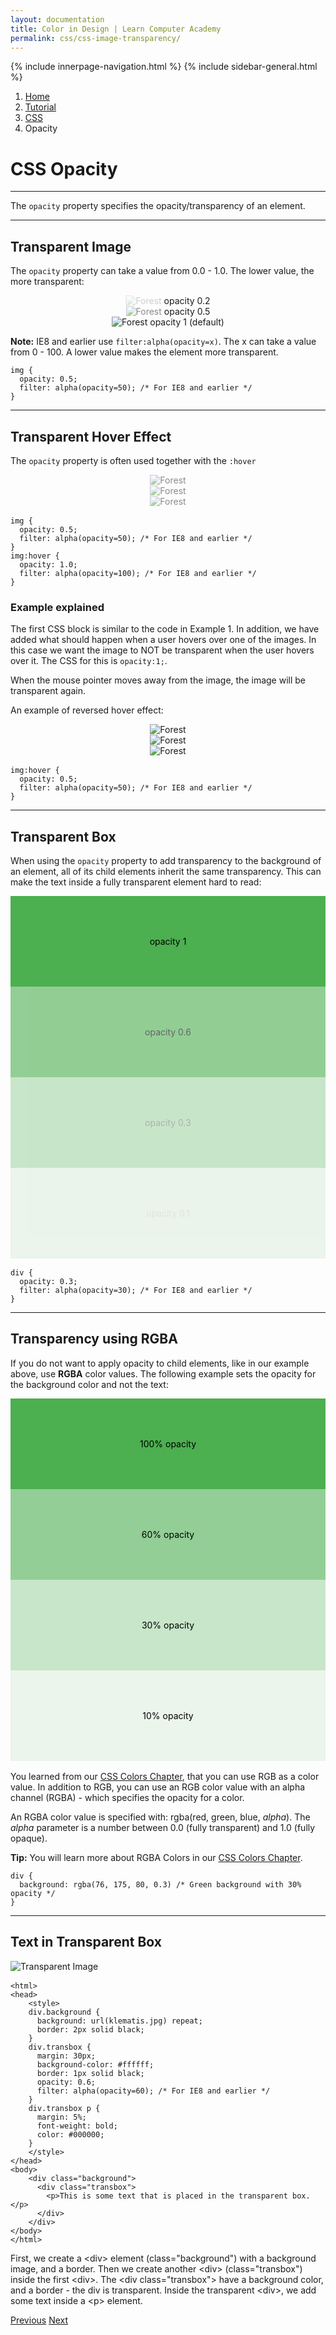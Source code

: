 ```yaml
---
layout: documentation
title: Color in Design | Learn Computer Academy
permalink: css/css-image-transparency/
---
```

<div class="loader">
{% include innerpage-navigation.html %}
{% include sidebar-general.html %}
            <div class="page-content">
                <div class="content-wrapper">
                    <div class="row">
                        <div class="col-md-9 content">
                            <nav aria-label="breadcrumb">
                                <ol class="breadcrumb">
                                    <li class="breadcrumb-item"><a href="#">Home</a></li>
                                    <li class="breadcrumb-item"><a href="#">Tutorial</a></li>
                                    <li class="breadcrumb-item"><a href="#">CSS</a></li>
                                    <li class="breadcrumb-item active">Opacity</li>
                                </ol>
                            </nav>
                            <!-- Your content goes started here -->
                            <div class="doc-content">
                                <h1>CSS Opacity</h1>
                                <hr>
                                <p>The <code>opacity</code> property specifies the opacity/transparency of an element.</p>
                                <hr>
                                <h2>Transparent Image</h2>
                                <p>The <code>opacity</code> property can take a value from 0.0 - 1.0. The lower value, the more transparent:</p>
                                <div class="row">
                                    <div class="col-md-3" style="text-align: center;">
                                        <img src="{{ site.baseurl }}/assets/img/img_forest.jpg" alt="Forest" class="img-fluid" style="opacity: 0.2;">
                                        <span>opacity 0.2</span>
                                    </div>
                                    <div class="col-md-3" style="text-align: center;">
                                        <img src="{{ site.baseurl }}/assets/img/img_forest.jpg" alt="Forest" class="img-fluid" style="opacity: 0.5;">
                                        <span>opacity 0.5</span>
                                    </div>
                                    <div class="col-md-3" style="text-align: center;">
                                        <img src="{{ site.baseurl }}/assets/img/img_forest.jpg" alt="Forest" class="img-fluid">
                                        <span>opacity 1 (default)</span>
                                    </div>
                                </div>
                                <p><b>Note:</b> IE8 and earlier use <code>filter:alpha(opacity=x)</code>. The x can take a value from 0 - 100. A lower value makes the element more transparent.</p>
                                <pre class="snippet"><code class="css">img {
  opacity: 0.5;
  filter: alpha(opacity=50); /* For IE8 and earlier */
}</code></pre>
                                <hr>
                                <h2>Transparent Hover Effect</h2>
                                <p>The <code>opacity</code> property is often used together with the <code>:hover</code>
                                <style>
                                    img.forest {
                                      opacity: 0.5;
                                      filter: alpha(opacity=50); /* For IE8 and earlier */
                                      transition: all .3s ease;
                                    }
                                    img.forest:hover {
                                      opacity: 1.0;
                                      filter: alpha(opacity=100); /* For IE8 and earlier */
                                    }
                                </style> 
                                <div class="row" style="margin-bottom: 1rem;">
                                    <div class="col-md-4" style="text-align: center;">
                                        <img src="{{ site.baseurl }}/assets/img/img_forest.jpg" alt="Forest" class="img-fluid forest">
                                    </div>
                                    <div class="col-md-4" style="text-align: center;">
                                        <img src="{{ site.baseurl }}/assets/img/img_forest.jpg" alt="Forest" class="img-fluid forest">
                                    </div>
                                    <div class="col-md-4" style="text-align: center;">
                                        <img src="{{ site.baseurl }}/assets/img/img_forest.jpg" alt="Forest" class="img-fluid forest">
                                    </div>
                                </div>
                                <pre class="snippet"><code class="css">img {
  opacity: 0.5;
  filter: alpha(opacity=50); /* For IE8 and earlier */
}
img:hover {
  opacity: 1.0;
  filter: alpha(opacity=100); /* For IE8 and earlier */
}</code></pre>
                                <h3>Example explained</h3>
                                <p>The first CSS block is similar to the code in Example 1. In addition, we have added what should happen when a user hovers over one of the images. In this case we want the image to NOT be transparent when the user hovers over it. The CSS for this is <code>opacity:1;</code>.</p>
                                <p>When the mouse pointer moves away from the image, the image will be transparent again.</p>
                                <p>An example of reversed hover effect:</p>
                                <style>
                                    img.forest2 {
                                      opacity: 1;
                                      filter: alpha(opacity=100); /* For IE8 and earlier */
                                      transition: all .3s ease;
                                    }
                                    img.forest2:hover {
                                      opacity: 0.5;
                                      filter: alpha(opacity=50); /* For IE8 and earlier */
                                    }
                                </style> 
                                <div class="row" style="margin-bottom: 1rem;">
                                    <div class="col-md-4" style="text-align: center;">
                                        <img src="{{ site.baseurl }}/assets/img/img_forest.jpg" alt="Forest" class="img-fluid forest2">
                                    </div>
                                    <div class="col-md-4" style="text-align: center;">
                                        <img src="{{ site.baseurl }}/assets/img/img_forest.jpg" alt="Forest" class="img-fluid forest2">
                                    </div>
                                    <div class="col-md-4" style="text-align: center;">
                                        <img src="{{ site.baseurl }}/assets/img/img_forest.jpg" alt="Forest" class="img-fluid forest2">
                                    </div>
                                </div>
                                <pre class="snippet"><code class="css">img:hover {
  opacity: 0.5;
  filter: alpha(opacity=50); /* For IE8 and earlier */
}</code></pre>
                                <hr>
                                <h2>Transparent Box</h2>
                                <p>When using the <code>opacity</code> property to add transparency to the background of an element, all of its child elements 
                                inherit the same transparency. This can make the text inside a fully transparent element hard to read:</p>
                                <div class="row" style="margin-bottom: 1rem;">
                                    <div class="col-md-3">
                                        <div style="background-color:#4CAF50;opacity:1;padding:50px;color:black; text-align: center;"><p>opacity 1</p></div>
                                    </div>
                                    <div class="col-md-3">
                                        <div style="background-color:#4CAF50;opacity:0.6;padding:50px;color:black; text-align: center;"><p>opacity 0.6</p></div>
                                    </div>
                                    <div class="col-md-3">
                                        <div style="background-color:#4CAF50;opacity:0.3;padding:50px;color:black; text-align: center;"><p>opacity 0.3</p></div>
                                    </div>
                                    <div class="col-md-3">
                                        <div style="background-color:#4CAF50;opacity:0.1;padding:50px;color:black; text-align: center;"><p>opacity 0.1</p></div>
                                    </div>
                                </div>
                                <pre class="snippet"><code class="css">div {
  opacity: 0.3;
  filter: alpha(opacity=30); /* For IE8 and earlier */
}</code></pre>
                                <hr>
                                <h2>Transparency using RGBA</h2>
                                <p>If you do not want to apply opacity to child elements, like in our example above, use <strong>RGBA</strong> color values. The following example sets the opacity for the background color and not the text:</p>
                                <div class="row" style="margin-bottom: 1rem;">
                                    <div class="col-md-3">
                                        <div style="background:rgb(76, 175, 80);padding:50px;color:black;text-align: center;"><p>100% opacity</p></div>
                                    </div>
                                    <div class="col-md-3">
                                        <div style="background:rgba(76, 175, 80,0.6);padding:50px;color:black;text-align: center;"><p>60% opacity</p></div>
                                    </div>
                                    <div class="col-md-3">
                                        <div style="background:rgba(76, 175, 80,0.3);padding:50px;color:black;text-align: center;"><p>30% opacity</p></div>
                                    </div>
                                    <div class="col-md-3">
                                        <div style="background:rgba(76, 175, 80,0.1);padding:50px;color:black;text-align: center;"><p>10% opacity</p></div>
                                    </div>
                                </div>
                                <p>You learned from our <a href="#">CSS Colors Chapter</a>, that you can use RGB as a color value. In addition to RGB, you can use an RGB color value with an alpha channel (RGBA) - which specifies the opacity for a color.</p>
                                <p>An RGBA color value is specified with: rgba(red, green, blue, <em>alpha</em>). The <em>alpha</em> parameter is a number between 0.0 (fully transparent) and 1.0 (fully opaque).</p>
                                <p><strong>Tip:</strong> You will learn more about RGBA Colors in our <a href="#">CSS Colors Chapter</a>.</p>
                                <pre class="snippet"><code class="css">div {
  background: rgba(76, 175, 80, 0.3) /* Green background with 30% opacity */
}</code></pre>
                                <hr>
                                <h2>Text in Transparent Box</h2>
                                <div class="img-block" style="margin-bottom: 1rem;">
                                    <img src="{{ site.baseurl }}/assets/img/transparent-box.jpg" alt="Transparent Image" class="img-fluid">
                                </div>
                                <pre class="snippet"><code class="html">&lt;html>
&lt;head>
    &lt;style>
    div.background {
      background: url(klematis.jpg) repeat;
      border: 2px solid black;
    }
    div.transbox {
      margin: 30px;
      background-color: #ffffff;
      border: 1px solid black;
      opacity: 0.6;
      filter: alpha(opacity=60); /* For IE8 and earlier */
    }
    div.transbox p {
      margin: 5%;
      font-weight: bold;
      color: #000000;
    }
    &lt;/style>
&lt;/head>
&lt;body>
    &lt;div class="background">
      &lt;div class="transbox">
        &lt;p>This is some text that is placed in the transparent box.&lt;/p>
      &lt;/div>
    &lt;/div>
&lt;/body>
&lt;/html></code></pre>
                                <p>First, we create a &lt;div> element (class="background") with a background image, and a border. Then we create another &lt;div> (class="transbox") inside the first &lt;div>. The &lt;div class="transbox"> have a background color, and a border - the div is transparent. Inside the transparent &lt;div>, we add some text inside a &lt;p> element.</p>
                            <!-- /.Your content ends here -->
                            <div class="footer-btn d-flex justify-content-between">
                                <a href="css-pseudo-elements" class="btn"><i class="fas fa-arrow-circle-left"></i>Previous</a>
                                <a href="css-navbar" class="btn">Next<i class="fas fa-arrow-circle-right"></i></a>
                            </div>
                            <!-- /.End of footer button -->
                        <!-- Right Sidebar Start-->
                        <?php include '../includes/right-sidebar-innerpage.php'; ?>
                        <!-- Right-Sidebar End -->

